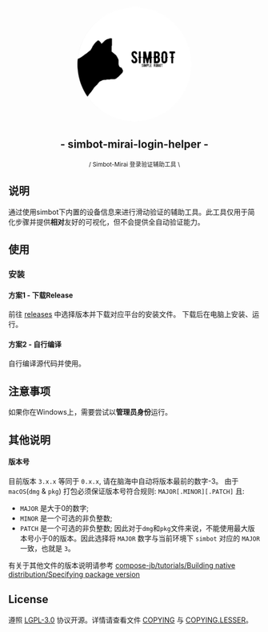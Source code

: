 <div align="center">
    <img src=".simbot/logo.png" alt="logo" style="width:230px; height:230px; border-radius:50%; " />
    <h2>
        - simbot-mirai-login-helper -
    </h2>
    <small>/ Simbot-Mirai 登录验证辅助工具 \</small>
</div>

## 说明

通过使用simbot下内置的设备信息来进行滑动验证的辅助工具。此工具仅用于简化步骤并提供**相对**友好的可视化，但不会提供全自动验证能力。




## 使用

### 安装

#### 方案1 - 下载Release

前往 [releases](https://github.com/simple-robot/simbot-mirai-login-helper/releases) 中选择版本并下载对应平台的安装文件。 下载后在电脑上安装、运行。

#### 方案2 - 自行编译

自行编译源代码并使用。

## 注意事项
如果你在Windows上，需要尝试以**管理员身份**运行。

## 其他说明

#### 版本号

目前版本 `3.x.x` 等同于 `0.x.x`, 请在脑海中自动将版本最前的数字-3。 由于 `macOS`(`dmg` & `pkg`) 打包必须保证版本号符合规则: `MAJOR[.MINOR][.PATCH]` 且:

- `MAJOR` 是大于0的数字;
- `MINOR` 是一个可选的非负整数;
- `PATCH` 是一个可选的非负整数; 因此对于`dmg`和`pkg`文件来说，不能使用最大版本号小于0的版本。因此选择将 `MAJOR` 数字与当前环境下 `simbot` 对应的 `MAJOR` 一致，也就是 `3`。

有关于其他文件的版本说明请参考 [compose-jb/tutorials/Building native distribution/Specifying package version](https://github.com/JetBrains/compose-jb/tree/master/tutorials/Native_distributions_and_local_execution#specifying-package-version)

## License

遵照 [LGPL-3.0](https://www.gnu.org/licenses/lgpl-3.0.html) 协议开源。详情请查看文件 [COPYING](COPYING)
与 [COPYING.LESSER](COPYING.LESSER)。

